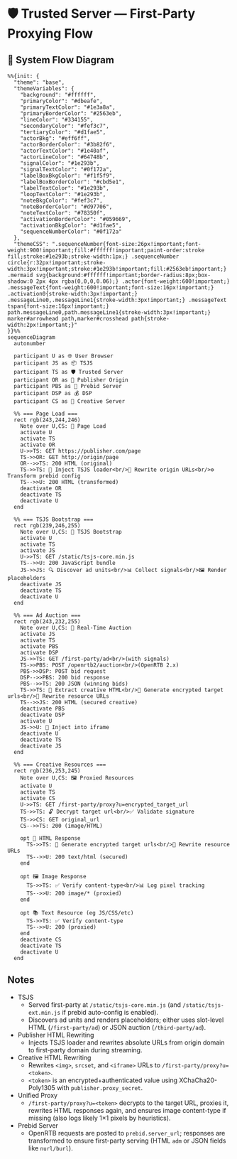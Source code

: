 # 🛡️ Trusted Server — First-Party Proxying Flow

## 🔄 System Flow Diagram

```mermaid
%%{init: {
  "theme": "base",
  "themeVariables": {
    "background": "#ffffff",
    "primaryColor": "#dbeafe",
    "primaryTextColor": "#1e3a8a",
    "primaryBorderColor": "#2563eb",
    "lineColor": "#334155",
    "secondaryColor": "#fef3c7",
    "tertiaryColor": "#d1fae5",
    "actorBkg": "#eff6ff",
    "actorBorderColor": "#3b82f6",
    "actorTextColor": "#1e40af",
    "actorLineColor": "#64748b",
    "signalColor": "#1e293b",
    "signalTextColor": "#0f172a",
    "labelBoxBkgColor": "#f1f5f9",
    "labelBoxBorderColor": "#cbd5e1",
    "labelTextColor": "#1e293b",
    "loopTextColor": "#1e293b",
    "noteBkgColor": "#fef3c7",
    "noteBorderColor": "#d97706",
    "noteTextColor": "#78350f",
    "activationBorderColor": "#059669",
    "activationBkgColor": "#d1fae5",
    "sequenceNumberColor": "#0f172a"
  },
  "themeCSS": ".sequenceNumber{font-size:26px!important;font-weight:900!important;fill:#ffffff!important;paint-order:stroke fill;stroke:#1e293b;stroke-width:1px;} .sequenceNumber circle{r:32px!important;stroke-width:3px!important;stroke:#1e293b!important;fill:#2563eb!important;} .mermaid svg{background:#ffffff!important;border-radius:8px;box-shadow:0 2px 4px rgba(0,0,0,0.06);} .actor{font-weight:600!important;} .messageText{font-weight:600!important;font-size:16px!important;} .activation0{stroke-width:3px!important;} .messageLine0,.messageLine1{stroke-width:3px!important;} .messageText tspan{font-size:16px!important;} path.messageLine0,path.messageLine1{stroke-width:3px!important;} marker#arrowhead path,marker#crosshead path{stroke-width:2px!important;}"
}}%%
sequenceDiagram
  autonumber

  participant U as 🌐 User Browser
  participant JS as 📦 TSJS
  participant TS as 🛡️ Trusted Server
  participant OR as 🏢 Publisher Origin
  participant PBS as 🎯 Prebid Server
  participant DSP as 💰 DSP
  participant CS as 🎨 Creative Server

  %% === Page Load ===
  rect rgb(243,244,246)
    Note over U,CS: 📄 Page Load
    activate U
    activate TS
    activate OR
    U->>TS: GET https://publisher.com/page
    TS->>OR: GET http://origin/page
    OR-->>TS: 200 HTML (original)
    TS->>TS: 🔧 Inject TSJS loader<br/>🔄 Rewrite origin URLs<br/>⚙️ Transform prebid config
    TS-->>U: 200 HTML (transformed)
    deactivate OR
    deactivate TS
    deactivate U
  end

  %% === TSJS Bootstrap ===
  rect rgb(239,246,255)
    Note over U,CS: 🚀 TSJS Bootstrap
    activate U
    activate TS
    activate JS
    U->>TS: GET /static/tsjs-core.min.js
    TS-->>U: 200 JavaScript bundle
    JS->>JS: 🔍 Discover ad units<br/>📊 Collect signals<br/>🖼️ Render placeholders
    deactivate JS
    deactivate TS
    deactivate U
  end

  %% === Ad Auction ===
  rect rgb(243,232,255)
    Note over U,CS: 💱 Real-Time Auction
    activate JS
    activate TS
    activate PBS
    activate DSP
    JS->>TS: GET /first-party/ad<br/>(with signals)
    TS->>PBS: POST /openrtb2/auction<br/>(OpenRTB 2.x)
    PBS->>DSP: POST bid request
    DSP-->>PBS: 200 bid response
    PBS-->>TS: 200 JSON (winning bids)
    TS->>TS: 📝 Extract creative HTML<br/>🔐 Generate encrypted target urls<br/>🔄 Rewrite resource URLs
    TS-->>JS: 200 HTML (secured creative)
    deactivate PBS
    deactivate DSP
    activate U
    JS->>U: 💉 Inject into iframe
    deactivate U
    deactivate TS
    deactivate JS
  end

  %% === Creative Resources ===
  rect rgb(236,253,245)
    Note over U,CS: 🖼️ Proxied Resources
    activate U
    activate TS
    activate CS
    U->>TS: GET /first-party/proxy?u=encrypted_target_url
    TS->>TS: 🔓 Decrypt target url<br/>✅ Validate signature
    TS->>CS: GET original_url
    CS-->>TS: 200 (image/HTML)
    
    opt 📄 HTML Response
      TS->>TS: 🔐 Generate encrypted target urls<br/>🔄 Rewrite resource URLs
      TS-->>U: 200 text/html (secured)
    end
    
    opt 🖼️ Image Response
      TS->>TS: ✅ Verify content-type<br/>📊 Log pixel tracking
      TS-->>U: 200 image/* (proxied)
    end

    opt 📚 Text Resource (eg JS/CSS/etc)
      TS->>TS: ✅ Verify content-type
      TS-->>U: 200 (proxied)
    end
    deactivate CS
    deactivate TS
    deactivate U
  end
```

## Notes
- TSJS
  - Served first-party at `/static/tsjs-core.min.js` (and `/static/tsjs-ext.min.js` if prebid auto-config is enabled).
  - Discovers ad units and renders placeholders; either uses slot-level HTML (`/first-party/ad`) or JSON auction (`/third-party/ad`).
- Publisher HTML Rewriting
  - Injects TSJS loader and rewrites absolute URLs from origin domain to first-party domain during streaming.
- Creative HTML Rewriting
  - Rewrites `<img>`, `srcset`, and `<iframe>` URLs to `/first-party/proxy?u=<token>`.
  - `<token>` is an encrypted+authenticated value using XChaCha20-Poly1305 with `publisher.proxy_secret`.
- Unified Proxy
  - `/first-party/proxy?u=<token>` decrypts to the target URL, proxies it, rewrites HTML responses again, and ensures image content-type if missing (also logs likely 1×1 pixels by heuristics).
- Prebid Server
  - OpenRTB requests are posted to `prebid.server_url`; responses are transformed to ensure first-party serving (HTML `adm` or JSON fields like `nurl/burl`).
